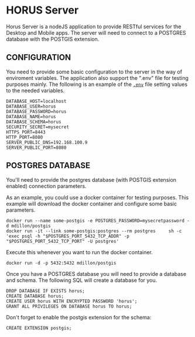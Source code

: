# HORUS Server
Horus Server is a nodeJS application to provide RESTful services for the Desktop and Mobile apps.
The server will need to connect to a POSTGRES database with the POSTGIS extension.

## CONFIGURATION
You need to provide some basic configuration to the server in the way of enviroment variables.  The application also support the ".env" file for testing purposes mainly.
The following is an example of the [`.env`](https://github.com/motdotla/dotenv) file setting values to the needed variables.

```
DATABASE_HOST=localhost
DATABASE_USER=horus
DATABASE_PASSWORD=horus
DATABASE_NAME=horus
DATABASE_SCHEMA=horus
SECURITY_SECRET=mysecret
HTTPS_PORT=8443
HTTP_PORT=8080
SERVER_PUBLIC_DNS=192.168.100.9
SERVER_PUBLIC_PORT=8080
```

##  POSTGRES DATABASE
You'll need to provide the postgres database (with POSTGIS extension enabled) connection parameters. 

As an example, you could use a docker container for testing purposes.
This example will download the docker container and configure some basic parameters.

```
docker run --name some-postgis -e POSTGRES_PASSWORD=mysecretpassword -d mdillon/postgis
docker run -it --link some-postgis:postgres --rm postgres     sh -c 'exec psql -h "$POSTGRES_PORT_5432_TCP_ADDR" -p "$POSTGRES_PORT_5432_TCP_PORT" -U postgres'
```

Execute this whenever you want to run the docker container.

```
docker run -d -p 5432:5432 mdillon/postgis
```

Once you have a POSTGRES database you will need to provide a database and schema.
The following SQL will create a database for you.

```
DROP DATABASE IF EXISTS horus;
CREATE DATABASE horus;
CREATE USER horus WITH ENCRYPTED PASSWORD 'horus';
GRANT ALL PRIVILEGES ON DATABASE horus TO horus;
```

Don't forget to enable the postgis extension for the schema:

```
CREATE EXTENSION postgis;
```



